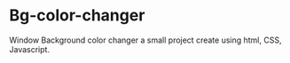 # Bg-color-changer
Window Background color changer a small project create using html, CSS,  Javascript.

